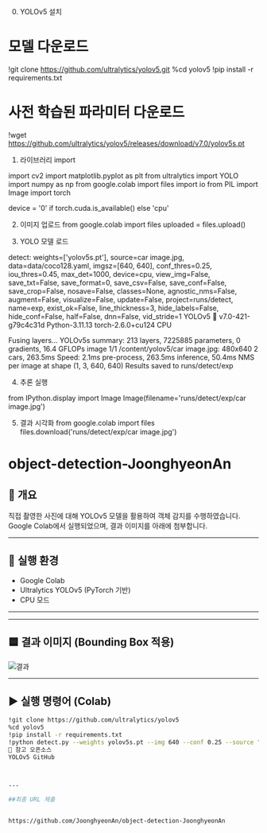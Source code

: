  0. YOLOv5 설치
# 모델 다운로드
!git clone https://github.com/ultralytics/yolov5.git
%cd yolov5
!pip install -r requirements.txt

# 사전 학습된 파라미터 다운로드
!wget https://github.com/ultralytics/yolov5/releases/download/v7.0/yolov5s.pt

1. 라이브러리 import

import cv2
import matplotlib.pyplot as plt
from ultralytics import YOLO
import numpy as np
from google.colab import files
import io
from PIL import Image
import torch

device = '0' if torch.cuda.is_available() else 'cpu'

2. 이미지 업로드
from google.colab import files
uploaded = files.upload()

3. YOLO 모델 로드

detect: weights=['yolov5s.pt'], source=car image.jpg, data=data/coco128.yaml, imgsz=[640, 640], conf_thres=0.25, iou_thres=0.45, max_det=1000, device=cpu, view_img=False, save_txt=False, save_format=0, save_csv=False, save_conf=False, save_crop=False, nosave=False, classes=None, agnostic_nms=False, augment=False, visualize=False, update=False, project=runs/detect, name=exp, exist_ok=False, line_thickness=3, hide_labels=False, hide_conf=False, half=False, dnn=False, vid_stride=1
YOLOv5 🚀 v7.0-421-g79c4c31d Python-3.11.13 torch-2.6.0+cu124 CPU

Fusing layers... 
YOLOv5s summary: 213 layers, 7225885 parameters, 0 gradients, 16.4 GFLOPs
image 1/1 /content/yolov5/car image.jpg: 480x640 2 cars, 263.5ms
Speed: 2.1ms pre-process, 263.5ms inference, 50.4ms NMS per image at shape (1, 3, 640, 640)
Results saved to runs/detect/exp

4. 추론 실행

from IPython.display import Image
Image(filename='runs/detect/exp/car image.jpg')

5. 결과 시각화
from google.colab import files
files.download('runs/detect/exp/car image.jpg')


# object-detection-JoonghyeonAn
## 📸 개요
직접 촬영한 사진에 대해 YOLOv5 모델을 활용하여 객체 감지를 수행하였습니다.  
Google Colab에서 실행되었으며, 결과 이미지를 아래에 첨부합니다.

---

## 🔧 실행 환경
- Google Colab
- Ultralytics YOLOv5 (PyTorch 기반)
- CPU 모드

---


---

## 🟦 결과 이미지 (Bounding Box 적용)

![결과](result_car_image.jpg)

---

## ▶️ 실행 명령어 (Colab)

```bash
!git clone https://github.com/ultralytics/yolov5
%cd yolov5
!pip install -r requirements.txt
!python detect.py --weights yolov5s.pt --img 640 --conf 0.25 --source "car image.jpg" --device cpu
🔗 참고 오픈소스
YOLOv5 GitHub



---

##최종 URL 제출


https://github.com/JoonghyeonAn/object-detection-JoonghyeonAn










